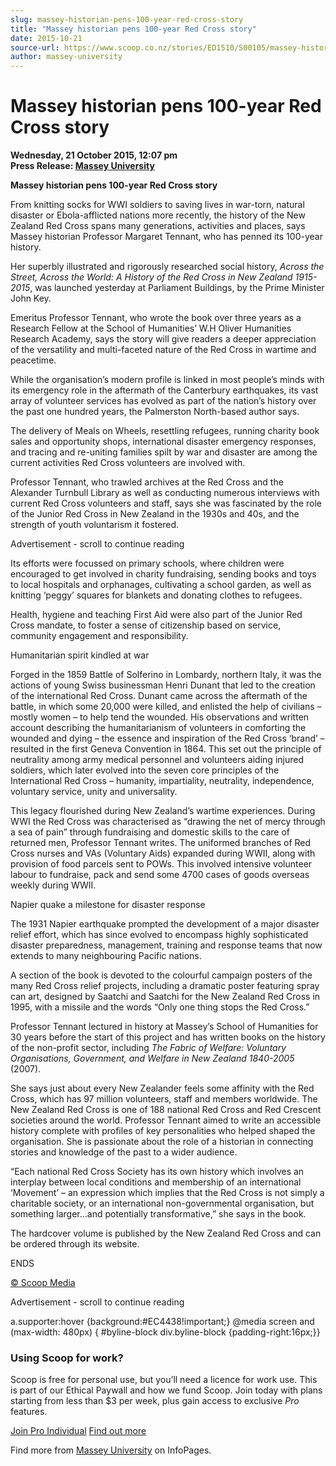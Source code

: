 ```yaml
---
slug: massey-historian-pens-100-year-red-cross-story
title: "Massey historian pens 100-year Red Cross story"
date: 2015-10-21
source-url: https://www.scoop.co.nz/stories/ED1510/S00105/massey-historian-pens-100-year-red-cross-story.htm
author: massey-university
---
```

Massey historian pens 100-year Red Cross story
==============================================

**Wednesday, 21 October 2015, 12:07 pm**  
**Press Release: [Massey University](https://info.scoop.co.nz/Massey_University)**

**Massey historian pens 100-year Red Cross story**

From knitting socks for WWI soldiers to saving lives in war-torn, natural disaster or Ebola-afflicted nations more recently, the history of the New Zealand Red Cross spans many generations, activities and places, says Massey historian Professor Margaret Tennant, who has penned its 100-year history.

Her superbly illustrated and rigorously researched social history, _Across the Street, Across the World: A History of the Red Cross in New Zealand 1915-2015_, was launched yesterday at Parliament Buildings, by the Prime Minister John Key.

Emeritus Professor Tennant, who wrote the book over three years as a Research Fellow at the School of Humanities’ W.H Oliver Humanities Research Academy, says the story will give readers a deeper appreciation of the versatility and multi-faceted nature of the Red Cross in wartime and peacetime.

While the organisation’s modern profile is linked in most people’s minds with its emergency role in the aftermath of the Canterbury earthquakes, its vast array of volunteer services has evolved as part of the nation’s history over the past one hundred years, the Palmerston North-based author says.

The delivery of Meals on Wheels, resettling refugees, running charity book sales and opportunity shops, international disaster emergency responses, and tracing and re-uniting families spilt by war and disaster are among the current activities Red Cross volunteers are involved with.

Professor Tennant, who trawled archives at the Red Cross and the Alexander Turnbull Library as well as conducting numerous interviews with current Red Cross volunteers and staff, says she was fascinated by the role of the Junior Red Cross in New Zealand in the 1930s and 40s, and the strength of youth voluntarism it fostered.

Advertisement - scroll to continue reading





Its efforts were focussed on primary schools, where children were encouraged to get involved in charity fundraising, sending books and toys to local hospitals and orphanages, cultivating a school garden, as well as knitting ‘peggy’ squares for blankets and donating clothes to refugees.

Health, hygiene and teaching First Aid were also part of the Junior Red Cross mandate, to foster a sense of citizenship based on service, community engagement and responsibility.

Humanitarian spirit kindled at war

Forged in the 1859 Battle of Solferino in Lombardy, northern Italy, it was the actions of young Swiss businessman Henri Dunant that led to the creation of the international Red Cross. Dunant came across the aftermath of the battle, in which some 20,000 were killed, and enlisted the help of civilians – mostly women – to help tend the wounded. His observations and written account describing the humanitarianism of volunteers in comforting the wounded and dying – the essence and inspiration of the Red Cross ‘brand’ – resulted in the first Geneva Convention in 1864. This set out the principle of neutrality among army medical personnel and volunteers aiding injured soldiers, which later evolved into the seven core principles of the International Red Cross – humanity, impartiality, neutrality, independence, voluntary service, unity and universality.

This legacy flourished during New Zealand’s wartime experiences. During WWI the Red Cross was characterised as “drawing the net of mercy through a sea of pain” through fundraising and domestic skills to the care of returned men, Professor Tennant writes. The uniformed branches of Red Cross nurses and VAs (Voluntary Aids) expanded during WWII, along with provision of food parcels sent to POWs. This involved intensive volunteer labour to fundraise, pack and send some 4700 cases of goods overseas weekly during WWII.

Napier quake a milestone for disaster response

The 1931 Napier earthquake prompted the development of a major disaster relief effort, which has since evolved to encompass highly sophisticated disaster preparedness, management, training and response teams that now extends to many neighbouring Pacific nations.

A section of the book is devoted to the colourful campaign posters of the many Red Cross relief projects, including a dramatic poster featuring spray can art, designed by Saatchi and Saatchi for the New Zealand Red Cross in 1995, with a missile and the words “Only one thing stops the Red Cross.”

Professor Tennant lectured in history at Massey’s School of Humanities for 30 years before the start of this project and has written books on the history of the non-profit sector, including _The Fabric of Welfare: Voluntary Organisations, Government, and Welfare in New Zealand_ _1840-2005_ (2007).

She says just about every New Zealander feels some affinity with the Red Cross, which has 97 million volunteers, staff and members worldwide. The New Zealand Red Cross is one of 188 national Red Cross and Red Crescent societies around the world. Professor Tennant aimed to write an accessible history complete with profiles of key personalities who helped shaped the organisation. She is passionate about the role of a historian in connecting stories and knowledge of the past to a wider audience.

“Each national Red Cross Society has its own history which involves an interplay between local conditions and membership of an international ‘Movement’ – an expression which implies that the Red Cross is not simply a charitable society, or an international non-governmental organisation, but something larger…and potentially transformative,” she says in the book.

The hardcover volume is published by the New Zealand Red Cross and can be ordered through its website.

ENDS

[© Scoop Media](http://www.scoop.co.nz/about/terms.html)  

Advertisement - scroll to continue reading



a.supporter:hover {background:#EC4438!important;} @media screen and (max-width: 480px) { #byline-block div.byline-block {padding-right:16px;}}

### Using Scoop for work?

Scoop is free for personal use, but you’ll need a licence for work use. This is part of our Ethical Paywall and how we fund Scoop. Join today with plans starting from less than $3 per week, plus gain access to exclusive _Pro_ features.  
  
[Join Pro Individual](https://pro.scoop.co.nz/Individual/?from=ProIn24) [Find out more](https://pro.scoop.co.nz/using-scoop-for-work/?from=ProIn24)

Find more from [Massey University](https://info.scoop.co.nz/Massey_University) on InfoPages.